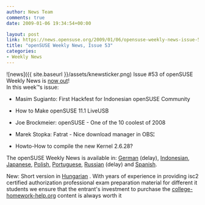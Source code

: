 ```yaml
---
author: News Team
comments: true
date: 2009-01-06 19:34:54+00:00

layout: post
link: https://news.opensuse.org/2009/01/06/opensuse-weekly-news-issue-53/
title: "openSUSE Weekly News, Issue 53"
categories:
- Weekly News
---
```

![news]({{ site.baseurl }}/assets/knewsticker.png) Issue #53 of openSUSE Weekly News is [now out](http://en.opensuse.org/OpenSUSE_Weekly_News/53)!  
In this week™s issue:


  * Masim Sugianto: First Hackfest for Indonesian openSUSE Community 

  * How to Make openSUSE 11.1 LiveUSB 

  * Joe Brockmeier: openSUSE - One of the 10 coolest of 2008 

  * Marek Stopka: Fatrat - Nice download manager in OBS¦ 

  * Howto-How to compile the new Kernel 2.6.28? 




The openSUSE Weekly News is available in: 
[German](http://de.opensuse.org/OpenSUSE-Wochenschau/53) (delay), 
[Indonesian](http://en.opensuse.org/OpenSUSE_Weekly_News/53/indonesian), 
[Japanese](http://ja.opensuse.org/OpenSUSE_Weekly_News/53), 
[Polish](http://pl.opensuse.org/Tygodnik_openSUSE/53), 
[Portuguese](http://pt.opensuse.org/Not%C3%ADcias_da_semana_no_openSUSE/53),
[Russian](http://ru.opensuse.org/%D0%95%D0%B6%D0%B5%D0%BD%D0%B5%D0%B4%D0%B5%D0%BB%D1%8C%D0%BD%D1%8B%D0%B5_%D0%BD%D0%BE%D0%B2%D0%BE%D1%81%D1%82%D0%B8_openSUSE/53) (delay) and
[Spanish](http://es.opensuse.org/OpenSUSE_Noticias_Semanales/53).

New: Short version in [Hungarian](http://hu.opensuse.org/OpenSUSE_Heti_H%C3%ADrmond%C3%B3/53) .
 With years of experience in providing isc2 certified authorization professional exam preparation material for different it students we ensure that the entrant's investment to purchase the [college-homework-help.org](https://college-homework-help.org/) content is always worth it		
